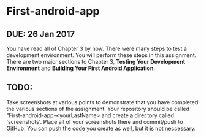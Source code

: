 # First-android-app

## DUE: 26 Jan 2017

You have read all of Chapter 3 by now. There were many steps to test a development environment. You will perform these steps in this assignment. There are two major sections to Chapter 3, **Testing Your Development Environment** and **Building Your First Android Application**. 

## TODO:

Take screenshots at various points to demonstrate that you have completed the various sections of the assignment. Your repository should be called "First-android-app-\<yourLastName\> and create a directory called 'screenshots'. Place all of your screenshots there and commit/push to GitHub. You can push the code you create as well, but it is not neccessary. 

